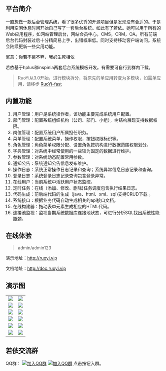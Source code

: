 ## 平台简介

一直想做一款后台管理系统，看了很多优秀的开源项目但是发现没有合适的。于是利用空闲休息时间开始自己写了一套后台系统。如此有了若依。她可以用于所有的Web应用程序，如网站管理后台，网站会员中心，CMS，CRM，OA。所有前端后台代码封装过后十分精简易上手，出错概率低。同时支持移动客户端访问。系统会陆续更新一些实用功能。

寓意：你若不离不弃，我必生死相依

若依基于hplus和inspinia两套后台系统模板开发。有需要可自行到群内下载。

> RuoYi从3.0开始，进行模块拆分，将原先的单应用转变为多模块，如需单应用，请移步 [RuoYi-fast](https://gitee.com/y_project/RuoYi-fast)  

## 内置功能

1.  用户管理：用户是系统操作者，该功能主要完成系统用户配置。
2.  部门管理：配置系统组织机构（公司、部门、小组），树结构展现支持数据权限。
3.  岗位管理：配置系统用户所属担任职务。
4.  菜单管理：配置系统菜单，操作权限，按钮权限标识等。
5.  角色管理：角色菜单权限分配、设置角色按机构进行数据范围权限划分。
6.  字典管理：对系统中经常使用的一些较为固定的数据进行维护。
7.  参数管理：对系统动态配置常用参数。
8.  通知公告：系统通知公告信息发布维护。
9.  操作日志：系统正常操作日志记录和查询；系统异常信息日志记录和查询。
10. 登录日志：系统登录日志记录查询包含登录异常。
11. 在线用户：当前系统中活跃用户状态监控。
12. 定时任务：在线（添加、修改、删除)任务调度包含执行结果日志。
13. 代码生成：前后端代码的生成（java、html、xml、sql)支持CRUD下载 。
14. 系统接口：根据业务代码自动生成相关的api接口文档。
15. 在线构建器：拖动表单元素生成相应的HTML代码。
16. 连接池监视：监视当期系统数据库连接池状态，可进行分析SQL找出系统性能瓶颈。
## 在线体验
> admin/admin123

演示地址：http://ruoyi.vip  

文档地址：http://doc.ruoyi.vip

## 演示图

<table>
    <tr>
        <td><img src="https://oscimg.oschina.net/oscnet/25b5e333768d013d45a990c152dbe4d9d6e.jpg"/></td>
        <td><img src="https://static.oschina.net/uploads/space/2018/1005/194326_GBIJ_1438828.png"/></td>
    </tr>
    <tr>
        <td><img src="https://static.oschina.net/uploads/space/2018/1005/194443_Qyuq_1438828.png"/></td>
        <td><img src="https://static.oschina.net/uploads/space/2018/1005/194501_U7gT_1438828.png"/></td>
    </tr>
    <tr>
        <td><img src="https://static.oschina.net/uploads/space/2018/1005/194525_PApp_1438828.png"/></td>
        <td><img src="https://static.oschina.net/uploads/space/2018/1005/194535_3EM0_1438828.png"/></td>
    </tr>
    <tr>
        <td><img src="https://static.oschina.net/uploads/space/2018/1005/194612_kJ4F_1438828.png"/></td>
        <td><img src="https://static.oschina.net/uploads/space/2018/1005/194623_YEXO_1438828.png"/></td>
    </tr>
	<tr>
        <td><img src="https://static.oschina.net/uploads/space/2018/0902/132548_ne4U_1438828.png"/></td>
        <td><img src="https://static.oschina.net/uploads/space/2018/1005/194643_MsxF_1438828.png"/></td>
    </tr>
	<tr>
        <td><img src="https://static.oschina.net/uploads/space/2018/1005/194658_40L4_1438828.png"/></td>
        <td><img src="https://static.oschina.net/uploads/space/2018/1005/194712_2ma3_1438828.png"/></td>
    </tr>
</table>


## 若依交流群

QQ群： [![加入QQ群](https://img.shields.io/badge/已满-1389287-blue.svg)](https://jq.qq.com/?_wv=1027&k=5HBAaYN)  [![加入QQ群](https://img.shields.io/badge/QQ群-1679294-blue.svg)](https://jq.qq.com/?_wv=1027&k=5cHeRVW) 点击按钮入群。